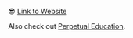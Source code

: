 😎 [Link to Website](https://responsive-layouts.netlify.app/number10/)

Also check out [Perpetual Education](https://perpetual.education/).
